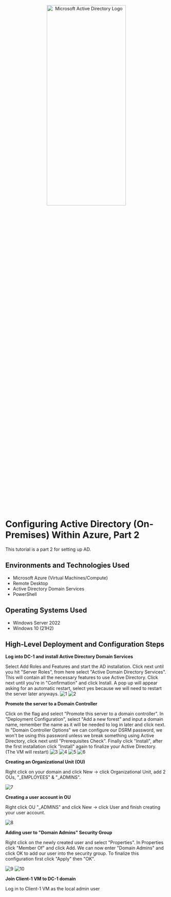 <p align="center">
<img src="https://i.imgur.com/pU5A58S.png" height="40%" width="70%"alt="Microsoft Active Directory Logo"/>
</p>

<h1>Configuring Active Directory (On-Premises) Within Azure, Part 2</h1>
This tutorial is a part 2 for setting up AD.<br />


<!-- <h2>Video Demonstration</h2>

- ### [YouTube: How to Deploy on-premises Active Directory within Azure Compute](https://www.youtube.com) -->

<h2>Environments and Technologies Used</h2>

- Microsoft Azure (Virtual Machines/Compute)
- Remote Desktop
- Active Directory Domain Services
- PowerShell

<h2>Operating Systems Used </h2>

- Windows Server 2022
- Windows 10 (21H2)

<h2>High-Level Deployment and Configuration Steps</h2>

**Log into DC-1 and install Active Directory Domain Services**

Select Add Roles and Features and start the AD installation. Click next until you hit "Server Roles", from here select "Active Domain Directory Services". This will contain all the necessary features to use Active Directory. Click next until you're in "Confirmation" and click Install. A pop up will appear asking for an automatic restart, select yes because we will need to restart the server later anyways.
![1](https://github.com/user-attachments/assets/0554de78-228f-40ce-aa30-ec5e7b954048)
![2](https://github.com/user-attachments/assets/89d841dc-549b-433d-b770-90932677e233)

**Promote the server to a Domain Controller**

Click on the flag and select "Promote this server to a domain controller". In "Deployment Configuration", select "Add a new forest" and input a domain name, remember the name as it will be needed to log in later and click next. In "Domain  Controller Options" we can configure our DSRM password, we won't be using this password unless we break something using Active Directory, click next until "Prerequisites Check". Finally click "Install", after the first installation click "Install" again to finalize your Active Directory. (The VM will restart)
![3](https://github.com/user-attachments/assets/0f9348b1-26a8-4f14-a6e3-d97983e236c7)
![4](https://github.com/user-attachments/assets/f3792cc5-0829-4075-ba19-a696822d4540)
![5](https://github.com/user-attachments/assets/c2d7c1b7-efe7-4bf3-aee5-9fb4c4f383ed)
![6](https://github.com/user-attachments/assets/39e28899-2086-491c-a350-c822aead8c1c)

**Creating an Organizational Unit (OU)**

Right click on your domain and click New -> click Organizational Unit, add 2 OUs, "_EMPLOYEES" & "_ADMINS".

![7](https://github.com/user-attachments/assets/c2833a9f-c3df-420b-8202-50e94fecd9bc)

**Creating a user account in OU**

Right click OU "_ADMINS" and click New -> click User and finish creating your user account.

![8](https://github.com/user-attachments/assets/50d8dc0d-18c4-4812-aaf4-3ebfb362634c)

**Adding user to "Domain Admins" Security Group**

Right click on the newly created user and select "Properties". In Properties click "Member Of" and click Add. We can now enter "Domain Admins" and click OK to add our user into the security group. To finalize this configuration first click "Apply" then "OK".

![9](https://github.com/user-attachments/assets/ed3a46d7-7b4a-41b8-8940-c565515597a4)
![10](https://github.com/user-attachments/assets/fd72dcf1-f19e-4e00-aba8-f5e4d215d7a5)

**Join Client-1 VM to DC-1 domain**

Log in to Client-1 VM as the local admin user 



